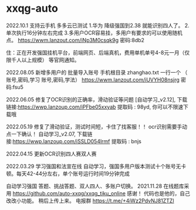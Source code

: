 # xxqg-auto
2022.10.1
支持云手机 多多云已测试
1.华为 降级强国到2.38 就能识别四人了。
2.单次执行16分钟左右完成
3.多用户OCR容易挂，多用户有要求的可以使用随机点。
https://wwm.lanzout.com/iNp3M0csqk9g
密码:8db2

住：正在开发强国挂机平台，前端网页、后端真机，费用单机单号4-8元一月（仅限千人以上规模） 等官网通知。


2022.08.05
新增多用户的 批量导入账号 手机根目录 zhanghao.txt   一行一个 （ 账号,密码,学习     账号,密码,学法）
https://wwm.lanzout.com/iUVYH08nsjrg    密码:fsu5

2022.06.05
修复了OCR识别的正确率，滑动验证等问题
[自动学习_v2.12], 下载链接:https://wwp.lanzoup.com/iPFbe05xxyab  提取码 : 98yd, 你可以不限速下载哦

2022.05.19
修复了滑动验证，测试时间短，卡住了找客服！！
ocr识别需要手动点一下确认！
自动学习_v2.07, 下载链接:https://wwp.lanzoup.com/iSSLD054lrmf  提取码 : bnjs

2022.04.15 
更新OCR识别四人赛双人赛

2022.03.29
学习强国和法宣在线 自动学习，强国多用户版本测试十个账号无卡顿。每天42-44分左右，单个账号运行时间19分钟完成

自动学习强国 答题、挑战答题、双人四人、多账户切换。
2021.11.28
在线题库采用 https://github.com/auto-xxqg/xxqg_tiku_online  感谢！
代码也是他的，自己改改小功能。
稍后上传上来。
电报群 https://t.me/+4iWz2PdvNJ81ZTZl
